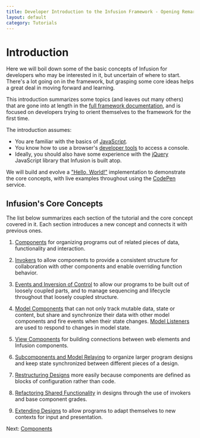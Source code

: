 ```yaml
---
title: Developer Introduction to the Infusion Framework - Opening Remarks
layout: default
category: Tutorials
---
```


<!-- _This page is still under construction. An archived version can be found on the
[Developer Introduction to the Infusion Framework](http://wiki.fluidproject.org/display/docs/Developer+Introduction+to+Infusion+Framework)
page of the [Infusion Documentation wiki](http://wiki.fluidproject.org/display/docs/Infusion+Documentation)._ -->

# Introduction

Here we will boil down some of the basic concepts of Infusion for developers who may be interested in it, but uncertain of where to start. There's a lot going on in the framework, but grasping some core ideas helps a great deal in moving forward and learning.

This introduction summarizes some topics (and leaves out many others) that are gone into at length in the [full framework documentation](/), and is focused on developers trying to orient themselves to the framework for the first time.

The introduction assumes:

* You are familiar with the basics of [JavaScript](https://developer.mozilla.org/en-US/docs/Learn/JavaScript).
* You know how to use a browser's [developer tools](https://developer.mozilla.org/en-US/docs/Learn/Common_questions/What_are_browser_developer_tools) to access a console.
* Ideally, you should also have some experience with the [jQuery](https://jquery.com/) JavaScript library that Infusion is built atop.

We will build and evolve a ["Hello, World!"](https://en.wikipedia.org/wiki/%22Hello,_World!%22_program) implementation to demonstrate the core concepts, with live examples throughout using the [CodePen](http://codepen.io/) service.

## Infusion's Core Concepts

The list below summarizes each section of the tutorial and the core concept covered in it. Each section introduces a new concept and connects it with previous ones.

1. [Components](DeveloperIntroductionToInfusionFramework-Components.html) for organizing programs out of related pieces of data, functionality and interaction.

2. [Invokers](DeveloperIntroductionToInfusionFramework-Invokers.html) to allow components to provide a consistent structure for collaboration with other components and enable overriding function behavior.

3. [Events and Inversion of Control](DeveloperIntroductionToInfusionFramework-EventsAndInversionOfControl.html) to allow our programs to be built out of loosely coupled parts, and to manage sequencing and lifecycle throughout that loosely coupled structure.

4. [Model Components](DeveloperIntroductionToInfusionFramework-ModelsAndModelComponents.html) that can not only track mutable data, state or content, but share and synchronize their data with other model components and fire events when their state changes. [Model Listeners](DeveloperIntroductionToInfusionFramework-ListeningToModelChanges.html) are used to respond to changes in model state.

5. [View Components](DeveloperIntroductionToInfusionFramework-ViewsAndViewComponents.html) for building connections between web elements and Infusion components.

6. [Subcomponents and Model Relaying](DeveloperIntroductionToInfusionFramework-SubcomponentsAndModelRelaying.html) to organize larger program designs and keep state synchronized between different pieces of a design.

7. [Restructuring Designs](DeveloperIntroductionToInfusionFramework-RestructuringComponents.md) more easily because components are defined as blocks of configuration rather than code.

8. [Refactoring Shared Functionality](DeveloperIntroductionToInfusionFramework-OverridingInvokersAndRefactoring.html) in designs through the use of invokers and base component grades.

9. [Extending Designs](DeveloperIntroductionToInfusionFramework-ExtendingDesignsWithExistingComponents.md) to allow programs to adapt themselves to new contexts for input and presentation.

Next: [Components](DeveloperIntroductionToInfusionFramework-Components.md)
